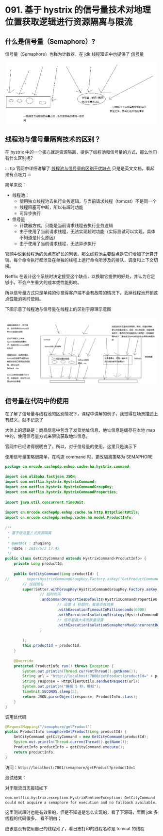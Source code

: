 # 091. 基于 hystrix 的信号量技术对地理位置获取逻辑进行资源隔离与限流

## 什么是信号量（Semaphore）?
信号量（Semaphore）也称为计数器，在 jdk 线程知识中也提供了 [信号量](https://blog.csdn.net/mr_zhuqiang/article/details/47622621)

![](./assets/markdown-img-paste-20190602172526729.png)

## 线程池与信号量隔离技术的区别？
在 hystrix 中的一个核心就是资源隔离，提供了线程池和信号量的方式，那么他们有什么区别呢?

::: tip
官网中详细讲解了 [线程池与信号量的区别于优缺点](https://github.com/Netflix/Hystrix/wiki/How-it-Works#semaphores) 只是是英文文档，看起来有点吃力
:::

简单来说：

- 线程池：
  - 使用独立线程池去执行业务逻辑，与当前请求线程（tomcat）不是同一个
  - 线程阻塞可中断，所以有超时功能
  - 可异步执行
- 信号量
  - 计数器方式，只能是当前请求线程去执行业务逻辑
  - 由于使用了当前请求线程，无法实现超时功能（实际测试可以实现，具体不知道是什么原因）
  - 由于使用了当前请求线程，无法异步执行

官网中说到线程池的优点有好长的列表。那么线程池主要缺点是它们增加了计算开销。每个命令执行都涉及在单独的线程上运行命令所涉及的排队，调度和上下文切换。

Netflix 在设计这个系统时决定接受这个缺点，以换取它提供的好处，并认为它足够小，不会产生重大的成本或性能影响。

所以信号量方式只是单纯的你觉得客户端不会有故障的情况下，丢掉线程池开销这点性能消耗时使用。

下图示意了线程池与信号量在线程上的区别于原理示意图

![](./assets/markdown-img-paste-20190602173245226.png)

## 信号量在代码中的使用
在了解了信号量与线程池的区别情况下，课程中讲解的例子，我觉得在场景描述上有歧义，就不记录了

大体上的思路是：商品信息中包含了发货地址信息，地址信息是缓存在本地 map 中的，使用信号量方式来限流获取地址信息。

官网中已经讲得很明白了。所以，对于信号量的使用，这里只是演示下

使用信号量策略很简单，在构造 command 时，更改隔离策略为 SEMAPHORE

```java
package cn.mrcode.cachepdp.eshop.cache.ha.hystrix.command;

import com.alibaba.fastjson.JSON;
import com.netflix.hystrix.HystrixCommand;
import com.netflix.hystrix.HystrixCommandGroupKey;
import com.netflix.hystrix.HystrixCommandProperties;

import java.util.concurrent.TimeUnit;

import cn.mrcode.cachepdp.eshop.cache.ha.http.HttpClientUtils;
import cn.mrcode.cachepdp.eshop.cache.ha.model.ProductInfo;

/**
 * 基于信号量方式资源隔离
 *
 * @author : zhuqiang
 * @date : 2019/6/2 17:45
 */
public class GetCityCommand extends HystrixCommand<ProductInfo> {
    private Long productId;

    public GetCityCommand(Long productId) {
//        super(HystrixCommandGroupKey.Factory.asKey("GetProductCommandGroup"));
        // 线程组名
        super(Setter.withGroupKey(HystrixCommandGroupKey.Factory.asKey("GetProductCommandGroup"))
                // 超时时间
                .andCommandPropertiesDefaults(HystrixCommandProperties.Setter()
                        // 设置 4 秒超时，看是否有效果
                        .withExecutionTimeoutInMilliseconds(6000)
                        .withExecutionIsolationStrategy(HystrixCommandProperties.ExecutionIsolationStrategy.SEMAPHORE)
                        // 信号量最大请求数量设置
                        .withExecutionIsolationSemaphoreMaxConcurrentRequests(2)
                )

        );
        this.productId = productId;
    }

    @Override
    protected ProductInfo run() throws Exception {
        System.out.println(Thread.currentThread().getName());
        String url = "http://localhost:7000/getProduct?productId=" + productId;
        String response = HttpClientUtils.sendGetRequest(url);
        System.out.println("睡眠 5 秒，模拟");
        TimeUnit.SECONDS.sleep(5);
        return JSON.parseObject(response, ProductInfo.class);
    }
}

```

调用处代码

```java
@RequestMapping("/semaphore/getProduct")
public ProductInfo semaphoreGetProduct(Long productId) {
    GetCityCommand getCityCommand = new GetCityCommand(productId);
    System.out.println(Thread.currentThread().getName());
    ProductInfo productInfo = getCityCommand.execute();
    return productInfo;
}
```

访问：`http://localhost:7001/semaphore/getProduct?productId=1`

测试结果：

对于限流日志报错如下

```
com.netflix.hystrix.exception.HystrixRuntimeException: GetCityCommand could not acquire a semaphore for execution and no fallback available.
```

这里测试超时也是有效果的，但是不知道是怎么实现的，看了下源码，里面 jdk 多线程的代码很多，
看不明白；

应该是没有使用自己的线程池了，看日志打印的线程名称是 tomcat 的线程


<iframe  height="500px" width="100%" frameborder=0 allowfullscreen="true" :src="$withBase('/ads.html')"></iframe>